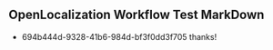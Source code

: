 ## OpenLocalization Workflow Test MarkDown
* 694b444d-9328-41b6-984d-bf3f0dd3f705 
thanks!<!--HONumber=Mar16_HO2-->
